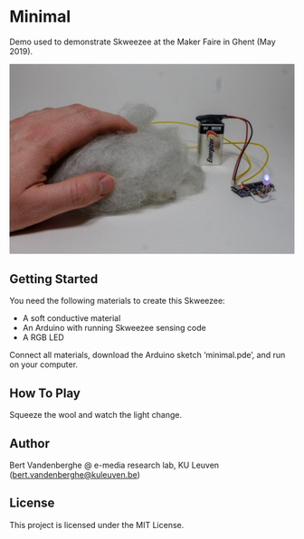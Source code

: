 # Minimal

Demo used to demonstrate Skweezee at the Maker Faire in Ghent (May 2019).

![Minimal](https://github.com/skweezee/Examples/blob/master/Minimal/minimal.jpg)

## Getting Started

You need the following materials to create this Skweezee:

* A soft conductive material
* An Arduino with running Skweezee sensing code
* A RGB LED

Connect all materials, download the Arduino sketch ‘minimal.pde’, and run on your computer.

## How To Play

Squeeze the wool and watch the light change.

## Author

Bert Vandenberghe @ e-media research lab, KU Leuven (bert.vandenberghe@kuleuven.be)

## License

This project is licensed under the MIT License.

